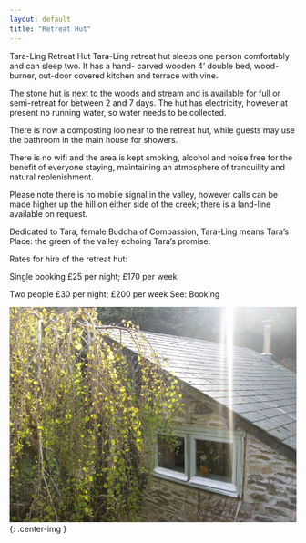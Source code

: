 ```yaml
---
layout: default
title: "Retreat Hut"
---
```


Tara-Ling Retreat Hut
Tara-Ling retreat hut sleeps one person comfortably and can sleep two. It has a hand- carved wooden 4’ double bed, wood-burner, out-door covered kitchen and terrace with vine.

The stone hut is next to the woods and stream and is available for full or semi-retreat for between 2 and 7 days. The hut has electricity, however at present no running water, so water needs to be collected.

There is now a composting loo near to the retreat hut, while guests may use the bathroom in the main house for showers.

There is no wifi and the area is kept smoking, alcohol and noise free for the benefit of everyone staying, maintaining an atmosphere of tranquility and natural replenishment.

Please note there is no mobile signal in the valley, however calls can be made higher up the hill on either side of the creek; there is a land-line available on request.

Dedicated to Tara, female Buddha of Compassion, Tara-Ling means Tara’s Place: the green of the valley echoing Tara’s promise.

Rates for hire of the retreat hut:

Single booking £25 per night; £170 per week

Two people £30 per night; £200 per week See: Booking

![Gear Mill](/assets/images/Gallery/hut.jpg "hut"){: .center-img }
